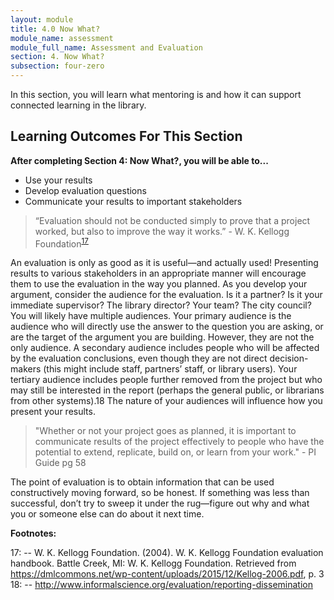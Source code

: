 ```yaml
---
layout: module
title: 4.0 Now What?
module_name: assessment
module_full_name: Assessment and Evaluation
section: 4. Now What?
subsection: four-zero
---
```


In this section, you will learn what mentoring is and how it can support connected learning in the library.

## Learning Outcomes For This Section

**After completing Section 4: Now What?, you will be able to...**
<ul class="fancy">
  <li>Use your results</li>
  <li>Develop evaluation questions</li>
  <li>Communicate your results to important stakeholders</li>
</ul>

>“Evaluation should not be conducted simply to prove that a project worked, but also to improve the way it works.” - W. K. Kellogg Foundation<sup>[17](#fn17)</sup> 

An evaluation is only as good as it is useful—and actually used! Presenting results to various stakeholders in an appropriate manner will encourage them to use the evaluation in the way you planned. As you develop your argument, consider the audience for the evaluation. Is it a partner? Is it your immediate supervisor? The library director? Your team? The city council? You will likely have multiple audiences. Your primary audience is the audience who will directly use the answer to the question you are asking, or are the target of the argument you are building. However, they are not the only audience. A secondary audience includes people who will be affected by the evaluation conclusions, even though they are not direct decision-makers (this might include staff, partners’ staff, or library users). Your tertiary audience includes people further removed from the project but who may still be interested in the report (perhaps the general public, or librarians from other systems).18 The nature of your audiences will influence how you present your results. 

>"Whether or not your project goes as planned, it is important to communicate results of the project effectively to people who have the potential to extend, replicate, build on, or learn from your work."  - PI Guide pg 58

The point of evaluation is to obtain information that can be used constructively moving forward, so be honest. If something was less than successful, don’t try to sweep it under the rug—figure out why and what you or someone else can do about it next time. 



**Footnotes:**

<a name="fn17">17</a>:  -- W. K. Kellogg Foundation. (2004). W. K. Kellogg Foundation evaluation handbook. Battle Creek, MI: W. K. Kellogg Foundation. Retrieved from https://dmlcommons.net/wp-content/uploads/2015/12/Kellog-2006.pdf, p. 3
<br> 
<a name="fn18">18</a>:  -- <a href="http://www.informalscience.org/evaluation/reporting-dissemination" target="_blank">http://www.informalscience.org/evaluation/reporting-dissemination</a> 
<br> 
